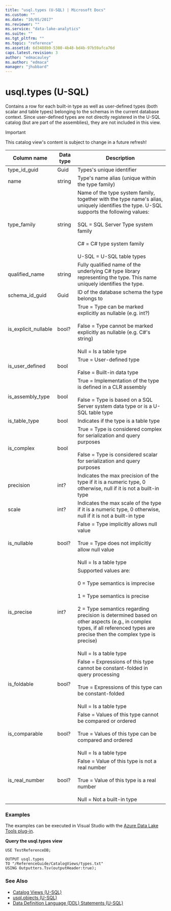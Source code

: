 ```yaml
---
title: "usql.types (U-SQL) | Microsoft Docs"
ms.custom: ""
ms.date: "10/05/2017"
ms.reviewer: ""
ms.service: "data-lake-analytics"
ms.suite: ""
ms.tgt_pltfrm: ""
ms.topic: "reference"
ms.assetid: 6d3488b9-5380-4b48-bd4b-97b59afca76d
caps.latest.revision: 3
author: "edmacauley"
ms.author: "edmaca"
manager: "jhubbard"
---
```

# usql.types (U-SQL)

Contains a row for each built-in type as well as user-defined types (both scalar and table types) belonging to the schemas in the current database context. Since user-defined types are not directly registered in the U-SQL catalog (but are part of the assemblies), they are not included in this view.

> [!IMPORTANT]
> This catalog view's content is subject to change in a future refresh!

Column name  |Data type  |Description  
---------|---------|---------
type_id_guid     |Guid         |Types's unique identifier         
name     |string         |Type's name alias (unique within the type family)         
type_family     |string         |Name of the type system family, together with the type name's alias, uniquely identifies the type. U-SQL supports the following values:<br><br> SQL = SQL Server Type system family<br><br> C# = C# type system family<br><br> U-SQL = U-SQL table types         
qualified_name     |string         |Fully qualified name of the underlying C# type library representing the type. This name uniquely identifies the type.         
schema_id_guid     |Guid         |ID of the database schema the type belongs to
is_explicit_nullable|bool?|True = Type can be marked explicitly as nullable (e.g. int?)<br><br> False = Type cannot be marked explicitly as nullable (e.g. C#'s string)<br><br> Null = Is a table type
is_user_defined|bool|True = User-defined type<br><br> False = Built-in data type
is_assembly_type |bool|True = Implementation of the type is defined in a CLR assembly<br><br> False = Type is based on a SQL Server system data type or is a U-SQL table type
is_table_type|bool|Indicates if the type is a table type
is_complex|bool|True = Type is considered complex for serialization and query purposes<br><br> False = Type is considered scalar for serialization and query purposes  
precision|int?|Indicates the max precision of the type if it is a numeric type, 0 otherwise, null if it is not a built-in type
scale|int?|Indicates the max scale of the type if it is a numeric type, 0 otherwise, null if it is not a built-in type
is_nullable|bool?|False = Type implicitly allows null value<br><br> True = Type does not implicitly allow null value<br><br> Null = Is a table type
is_precise|int?|Supported values are:<br><br> 0 = Type semantics is imprecise<br><br> 1 = Type semantics is precise<br><br> 2 = Type semantics regarding precision is determined based on other aspects (e.g., in complex types, if all referenced types are precise then the complex type is precise)<br><br> Null = Is a table type
is_foldable|bool?|False =   Expressions of this type cannot be constant-folded in query processing<br><br> True = Expressions of this type can be constant-folded<br><br> Null = Is a table type
is_comparable|bool?|False = Values of this type cannot be compared or ordered<br><br> True = Values of this type can be compared and ordered<br><br> Null = Is a table type
is_real_number|bool?|False = Value of this type is not a real number<br><br> True = Value of this type is a real number<br><br> Null = Not a built-in type


### Examples
The examples can be executed in Visual Studio with the [Azure Data Lake Tools plug-in](https://www.microsoft.com/download/details.aspx?id=49504). 


 **Query the usql.types view**
 ```
USE TestReferenceDB;

OUTPUT usql.types
TO "/ReferenceGuide/CatalogViews/types.txt"
USING Outputters.Tsv(outputHeader:true);
```


### See Also
* [Catalog Views (U-SQL)](catalog-views-u-sql.md)
* [usql.objects (U-SQL)](usql-objects-u-sql.md)
* [Data Definition Language (DDL) Statements (U-SQL)](data-definition-language-ddl-statements-u-sql.md)



